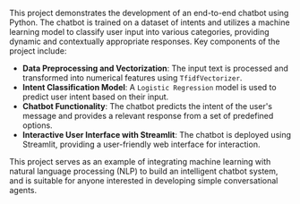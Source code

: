 
This project demonstrates the development of an end-to-end chatbot using Python. The chatbot is trained on a dataset of intents and utilizes a machine learning model to classify user input into various categories, providing dynamic and contextually appropriate responses. Key components of the project include:

  - **Data Preprocessing and Vectorization**: The input text is processed and transformed into numerical features using `TfidfVectorizer`.
  - **Intent Classification Model**: A `Logistic Regression` model is used to predict user intent based on their input.  
  - **Chatbot Functionality**: The chatbot predicts the intent of the user's message and provides a relevant response from a set of predefined options.
  - **Interactive User Interface with Streamlit**: The chatbot is deployed using Streamlit, providing a user-friendly web interface for interaction.

This project serves as an example of integrating machine learning with natural language processing (NLP) to build an intelligent chatbot system, and is suitable for anyone interested in developing simple conversational agents.
